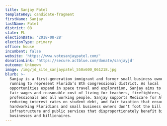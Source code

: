 ```yaml
---
title: Sanjay Patel
templateKey: candidate-fragment
firstName: Sanjay
lastName: Patel
district: 08
state: FL
electionDate: '2018-08-28'
electionType: primary
office: house
incumbent: false
website: 'https://www.votesanjaypatel.com/'
donationLink: 'https://secure.actblue.com/donate/sanjayjd'
outcome: Unknown
image: /img/jd_site_sanjaypatel_550x600_061218.jpg
blurb: >-
  Sanjay is a first-generation immigrant and former small business owner who is
  running to represent Florida’s 8th congressional district. As local
  opportunities expand in space travel and exploration, Sanjay aims to ensure
  fair wages and reasonable cost of living for teachers, firefighters, service
  professionals and all working people. Sanjay supports Medicare for All,
  reducing interest rates on student debt, and fair taxation that ensures that
  hardworking Floridians and small business owners don't foot the bill for
  infrastructure and public services that disproportionately benefit big
  businesses and billionaires.
---
```


